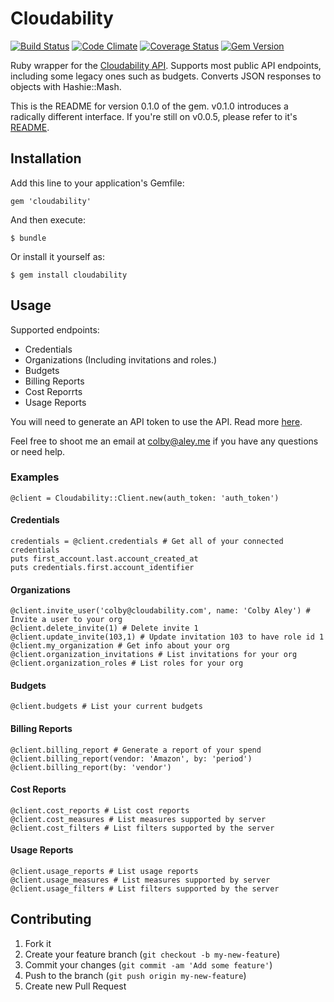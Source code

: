 Cloudability
===

[![Build Status](https://travis-ci.org/ColbyAley/cloudability.png?branch=master)](https://travis-ci.org/ColbyAley/cloudability)
[![Code Climate](https://codeclimate.com/github/ColbyAley/cloudability.png)](https://codeclimate.com/github/ColbyAley/cloudability)
[![Coverage Status](https://coveralls.io/repos/ColbyAley/cloudability/badge.png)](https://coveralls.io/r/ColbyAley/cloudability)
[![Gem Version](https://badge.fury.io/rb/cloudability.png)](http://badge.fury.io/rb/cloudability)

Ruby wrapper for the [Cloudability API](http://developers.cloudability.com/). Supports most public API endpoints, including some legacy ones such as budgets. Converts JSON responses to objects with Hashie::Mash.

This is the README for version 0.1.0 of the gem. v0.1.0 introduces a radically different interface. If you're still on v0.0.5, please refer to it's [README](https://github.com/ColbyAley/cloudability/tree/v0.0.5).

## Installation

Add this line to your application's Gemfile:

    gem 'cloudability'

And then execute:

    $ bundle

Or install it yourself as:

    $ gem install cloudability

## Usage

  Supported endpoints:

  * Credentials
  * Organizations (Including invitations and roles.)
  * Budgets
  * Billing Reports
  * Cost Reporrts
  * Usage Reports

You will need to generate an API token to use the API. Read more [here](https://support.cloudability.com/hc/en-us/articles/200311933-API-Setup-and-Documentation).

Feel free to shoot me an email at colby@aley.me if you have any questions or need help.

### Examples

    @client = Cloudability::Client.new(auth_token: 'auth_token')

#### Credentials

    credentials = @client.credentials # Get all of your connected credentials
    puts first_account.last.account_created_at
    puts credentials.first.account_identifier

#### Organizations

    @client.invite_user('colby@cloudability.com', name: 'Colby Aley') # Invite a user to your org
    @client.delete_invite(1) # Delete invite 1
    @client.update_invite(103,1) # Update invitation 103 to have role id 1
    @client.my_organization # Get info about your org
    @client.organization_invitations # List invitations for your org
    @client.organization_roles # List roles for your org

#### Budgets

    @client.budgets # List your current budgets

#### Billing Reports

    @client.billing_report # Generate a report of your spend
    @client.billing_report(vendor: 'Amazon', by: 'period')
    @client.billing_report(by: 'vendor')

#### Cost Reports

    @client.cost_reports # List cost reports
    @client.cost_measures # List measures supported by server
    @client.cost_filters # List filters supported by the server

#### Usage Reports

    @client.usage_reports # List usage reports
    @client.usage_measures # List measures supported by server
    @client.usage_filters # List filters supported by the server

## Contributing

1. Fork it
2. Create your feature branch (`git checkout -b my-new-feature`)
3. Commit your changes (`git commit -am 'Add some feature'`)
4. Push to the branch (`git push origin my-new-feature`)
5. Create new Pull Request
